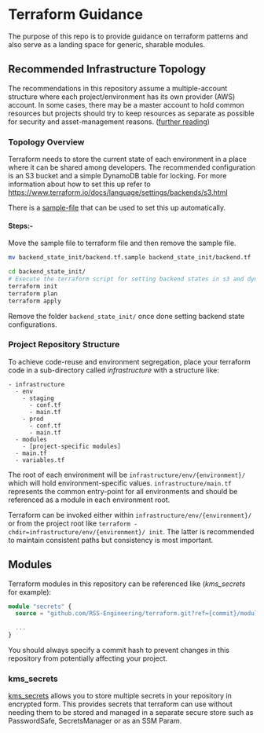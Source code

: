 # Terraform Guidance

The purpose of this repo is to provide guidance on terraform patterns and also serve as a landing space for generic, sharable modules.

## Recommended Infrastructure Topology

The recommendations in this repository assume a multiple-account structure where each project/environment has its own provider (AWS) account. In some cases, there may be a master account to hold common resources but projects should try to keep resources as separate as possible for security and asset-management reasons. ([further reading](https://www.terraform.io/docs/cloud/guides/recommended-practices/part2.html))

### Topology Overview

Terraform needs to store the current state of each environment in a place where it can be shared among developers. The recommended configuration is an S3 bucket and a simple DynamoDB table for locking. For more information about how to set this up refer to https://www.terraform.io/docs/language/settings/backends/s3.html

There is a [sample-file](backend_state_init/backend.tf.sample) that can be used to set this up automatically.

#### Steps:-
Move the sample file to terraform file and then remove the sample file. 
```bash
mv backend_state_init/backend.tf.sample backend_state_init/backend.tf
```
 
```bash
cd backend_state_init/
# Execute the terraform script for setting backend states in s3 and dynamo db.
terraform init
terraform plan
terraform apply
```

Remove the folder `backend_state_init/` once done setting backend state configurations.

### Project Repository Structure

To achieve code-reuse and environment segregation, place your terraform code in a sub-directory called _infrastructure_ with a structure like:

```
- infrastructure
  - env
    - staging
      - conf.tf
      - main.tf
    - prod
      - conf.tf
      - main.tf
  - modules
    - [project-specific modules]
  - main.tf
  - variables.tf

```

The root of each environment will be `infrastructure/env/{environment}/` which will hold environment-specific values. `infrastructure/main.tf` represents the common entry-point for all environments and should be referenced as a module in each environment root.

Terraform can be invoked either within `infrastructure/env/{environment}/` or from the project root like `terraform -chdir=infrastructure/env/{environment}/ init`. The latter is recommended to maintain consistent paths but consistency is most important.

## Modules

Terraform modules in this repository can be referenced like (_kms_secrets_ for example):

```terraform
module "secrets" {
  source = "github.com/RSS-Engineering/terraform.git?ref={commit}/modules/kms_secrets"

  ...
}
```

You should always specify a commit hash to prevent changes in this repository from potentially affecting your project.

### kms_secrets

[kms_secrets](./modules/kms_secrets/) allows you to store multiple secrets in your repository in encrypted form. This provides secrets that terraform can use without needing them to be stored and managed in a separate secure store such as PasswordSafe, SecretsManager or as an SSM Param.
